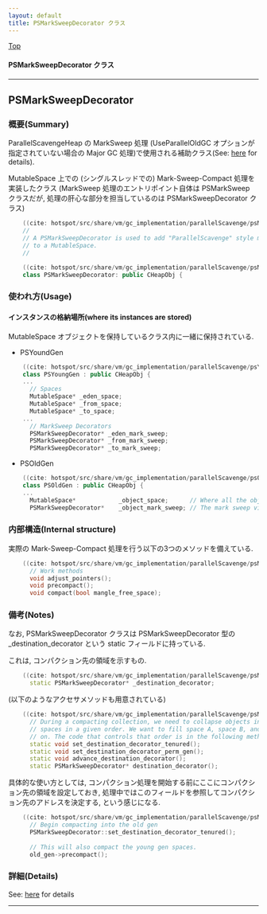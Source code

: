 ```yaml
---
layout: default
title: PSMarkSweepDecorator クラス 
---
```

[Top](../index.html)

#### PSMarkSweepDecorator クラス 



---
## <a name="noZ7x2lC0v" id="noZ7x2lC0v">PSMarkSweepDecorator</a>

### 概要(Summary)
ParallelScavengeHeap の MarkSweep 処理
(UseParallelOldGC オプションが指定されていない場合の Major GC 処理)で使用される補助クラス(See: [here](no2114YqK.html) for details).

MutableSpace 上での (シングルスレッドでの) Mark-Sweep-Compact 処理を実装したクラス
(MarkSweep 処理のエントリポイント自体は PSMarkSweep クラスだが, 処理の肝心な部分を担当しているのは PSMarkSweepDecorator クラス)


```cpp
    ((cite: hotspot/src/share/vm/gc_implementation/parallelScavenge/psMarkSweepDecorator.hpp))
    //
    // A PSMarkSweepDecorator is used to add "ParallelScavenge" style mark sweep operations
    // to a MutableSpace.
    //
```


```cpp
    ((cite: hotspot/src/share/vm/gc_implementation/parallelScavenge/psMarkSweepDecorator.hpp))
    class PSMarkSweepDecorator: public CHeapObj {
```

### 使われ方(Usage)
#### インスタンスの格納場所(where its instances are stored)
MutableSpace オブジェクトを保持しているクラス内に一緒に保持されている.

* PSYoundGen

```cpp
    ((cite: hotspot/src/share/vm/gc_implementation/parallelScavenge/psYoungGen.hpp))
    class PSYoungGen : public CHeapObj {
    ...
      // Spaces
      MutableSpace* _eden_space;
      MutableSpace* _from_space;
      MutableSpace* _to_space;
    ...
      // MarkSweep Decorators
      PSMarkSweepDecorator* _eden_mark_sweep;
      PSMarkSweepDecorator* _from_mark_sweep;
      PSMarkSweepDecorator* _to_mark_sweep;
```

* PSOldGen

```cpp
    ((cite: hotspot/src/share/vm/gc_implementation/parallelScavenge/psOldGen.hpp))
    class PSOldGen : public CHeapObj {
    ...
      MutableSpace*            _object_space;      // Where all the objects live
      PSMarkSweepDecorator*    _object_mark_sweep; // The mark sweep view of _object_space
```

### 内部構造(Internal structure)
実際の Mark-Sweep-Compact 処理を行う以下の3つのメソッドを備えている.

```cpp
    ((cite: hotspot/src/share/vm/gc_implementation/parallelScavenge/psMarkSweepDecorator.hpp))
      // Work methods
      void adjust_pointers();
      void precompact();
      void compact(bool mangle_free_space);
```

### 備考(Notes)
なお, PSMarkSweepDecorator クラスは
PSMarkSweepDecorator 型の _destination_decorator という static フィールドに持っている.

これは, コンパクション先の領域を示すもの.


```cpp
    ((cite: hotspot/src/share/vm/gc_implementation/parallelScavenge/psMarkSweepDecorator.hpp))
      static PSMarkSweepDecorator* _destination_decorator;
```

(以下のようなアクセサメソッドも用意されている)

```cpp
    ((cite: hotspot/src/share/vm/gc_implementation/parallelScavenge/psMarkSweepDecorator.hpp))
      // During a compacting collection, we need to collapse objects into
      // spaces in a given order. We want to fill space A, space B, and so
      // on. The code that controls that order is in the following methods.
      static void set_destination_decorator_tenured();
      static void set_destination_decorator_perm_gen();
      static void advance_destination_decorator();
      static PSMarkSweepDecorator* destination_decorator();
```

具体的な使い方としては, 
コンパクション処理を開始する前にここにコンパクション先の領域を設定しておき, 
処理中ではこのフィールドを参照してコンパクション先のアドレスを決定する, という感じになる.

```cpp
    ((cite: hotspot/src/share/vm/gc_implementation/parallelScavenge/psMarkSweep.cpp))
      // Begin compacting into the old gen
      PSMarkSweepDecorator::set_destination_decorator_tenured();
    
      // This will also compact the young gen spaces.
      old_gen->precompact();
```




### 詳細(Details)
See: [here](../doxygen/classPSMarkSweepDecorator.html) for details

---
